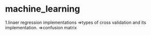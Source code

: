# machine_learning

1.linaer regression implementations
    =>types of cross validation and its implementation.
    =>confusion matrix
